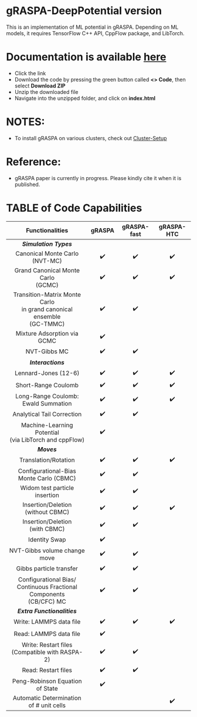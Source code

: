 # gRASPA-DeepPotential version 
This is an implementation of ML potential in gRASPA. Depending on ML models, it requires TensorFlow C++ API, CppFlow package, and LibTorch.

# Documentation is available [here](https://github.com/snurr-group/gRASPA-mkdoc/tree/gh-pages)
- Click the link
- Download the code by pressing the green button called **<> Code**, then select **Download ZIP**
- Unzip the downloaded file
- Navigate into the unzipped folder, and click on **index.html**

# NOTES:
  * To install gRASPA on various clusters, check out [Cluster-Setup](Cluster-Setup/)
# Reference:
  * gRASPA paper is currently in progress. Please kindly cite it when it is published.

# TABLE of Code Capabilities
| Functionalities | gRASPA | gRASPA-fast | gRASPA-HTC |
| :---------------: | :---------------------: | :-----------------------: | :-----------------------: |
| ***Simulation Types*** |||
| Canonical Monte Carlo<br>(NVT-MC) | :heavy_check_mark: | :heavy_check_mark: | :heavy_check_mark: |
| Grand Canonical Monte Carlo<br>(GCMC) | :heavy_check_mark: | :heavy_check_mark: | :heavy_check_mark: |
| Transition-Matrix Monte Carlo<br>in grand canonical ensemble<br>(GC-TMMC) | :heavy_check_mark: | :heavy_check_mark: |  |
| Mixture Adsorption via GCMC | :heavy_check_mark: |
| NVT-Gibbs MC | :heavy_check_mark: |:heavy_check_mark: |
| ***Interactions*** |
| Lennard-Jones (12-6) | :heavy_check_mark: | :heavy_check_mark: | :heavy_check_mark: |
| Short-Range Coulomb | :heavy_check_mark: | :heavy_check_mark: | :heavy_check_mark: |
| Long-Range Coulomb: Ewald Summation | :heavy_check_mark: | :heavy_check_mark: | :heavy_check_mark: |
| Analytical Tail Correction | :heavy_check_mark: | :heavy_check_mark: |  |
| Machine-Learning Potential<br>(via LibTorch and cppFlow) | :heavy_check_mark: |  |  |
| ***Moves*** |
| Translation/Rotation | :heavy_check_mark: | :heavy_check_mark: | :heavy_check_mark: |
| Configurational-Bias Monte Carlo (CBMC) | :heavy_check_mark: | :heavy_check_mark: |
| Widom test particle insertion | :heavy_check_mark: | :heavy_check_mark: |
| Insertion/Deletion<br>(without CBMC) | :heavy_check_mark: | :heavy_check_mark: | :heavy_check_mark: |
| Insertion/Deletion<br>(with CBMC) | :heavy_check_mark: | :heavy_check_mark: |
| Identity Swap | :heavy_check_mark: |
| NVT-Gibbs volume change move | :heavy_check_mark: | :heavy_check_mark: |
| Gibbs particle transfer | :heavy_check_mark: | :heavy_check_mark: |
| Configurational Bias/<br>Continuous Fractional Components<br>(CB/CFC) MC | :heavy_check_mark: | :heavy_check_mark: |
| ***Extra Functionalities*** |
| Write: LAMMPS data file | :heavy_check_mark: | :heavy_check_mark: | :heavy_check_mark: |
| Read: LAMMPS data file | :heavy_check_mark: |
| Write: Restart files<br>(Compatible with RASPA-2) | :heavy_check_mark: | :heavy_check_mark: |
| Read: Restart files | :heavy_check_mark: | :heavy_check_mark: |
| Peng-Robinson Equation of State | :heavy_check_mark: |
| Automatic Determination<br>of # unit cells | | | :heavy_check_mark: |


